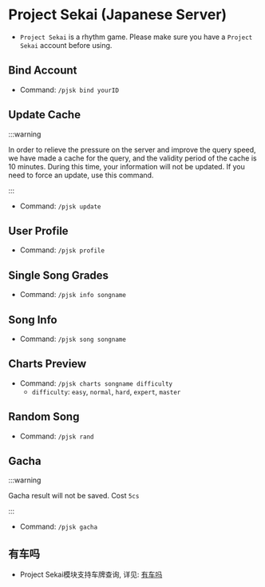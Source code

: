 # Project Sekai (Japanese Server)

- `Project Sekai` is a rhythm game. Please make sure you have a `Project Sekai` account before using.



## Bind Account

- Command: `/pjsk bind yourID`



## Update Cache

:::warning

In order to relieve the pressure on the server and improve the query speed, we have made a cache for the query, and the validity period of the cache is 10 minutes. During this time, your information will not be updated. If you need to force an update, use this command.

:::

- Command: `/pjsk update`



## User Profile

- Command: `/pjsk profile`



## Single Song Grades

- Command: `/pjsk info songname`



## Song Info

- Command: `/pjsk song songname`



## Charts Preview

- Command: `/pjsk charts songname difficulty`
  - `difficulty`: `easy`, `normal`, `hard`, `expert`, `master`



## Random Song

- Command: `/pjsk rand`



## Gacha

:::warning

Gacha result will not be saved. Cost `5cs`

:::

- Command: `/pjsk gacha`



## 有车吗

- Project Sekai模块支持车牌查询, 详见: [有车吗](/discord/ycm)